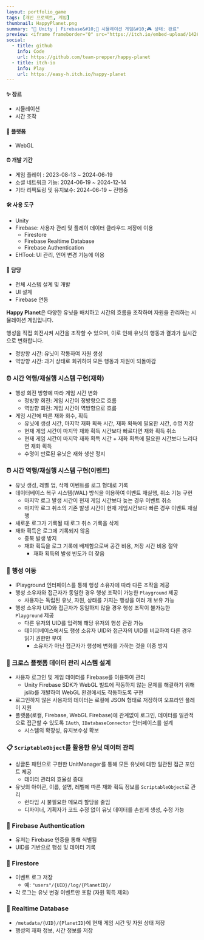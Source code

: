 ```yaml
---
layout: portfolio_game
tags: [개인 프로젝트, 게임]
thumbnail: HappyPlanet.png
summary: "🔧 Unity | Firebase&#10;🌟 시뮬레이션 게임&#10;🎮 상태: 완료"
preview: <iframe frameborder="0" src="https://itch.io/embed-upload/14261398?color=333333" allowfullscreen="" width="300" height="500"><a href="https://easy-h.itch.io/happy-planet">Play Happy Planet on itch.io</a></iframe>
social:
  - title: github
    info: Code
    url: https://github.com/team-prepper/happy-planet
  - title: itch-io
    info: Play
    url: https://easy-h.itch.io/happy-planet
---
```

<!-- card: 💡 게임 개요 -->

#### ✨ 장르
- 시뮬레이션
- 시간 조작

#### 📱 플랫폼
- WebGL

#### ⏰ 개발 기간
- 게임 플레이 : 2023-08-13 ~ 2024-06-19
- 소셜 네트워크 기능: 2024-06-19 ~ 2024-12-14
- 기타 리팩토링 및 유지보수: 2024-06-19 ~ 진행중

<!-- card: 💡 게임 개요 -->

#### 🛠 사용 도구
- Unity
- Firebase: 사용자 관리 및 플레이 데이터 클라우드 저장에 이용
    - Firestore
    - Firebase Realtime Database
    - Firebase Authentication
- EHTool: UI 관리, 언어 변경 기능에 이용

#### 👤 담당
- 전체 시스템 설계 및 개발
- UI 설계
- Firebase 연동

<!-- card: 📖 게임 소개  -->

**Happy Planet**은 다양한 유닛을 배치하고 시간의 흐름을 조작하며 자원을 관리하는 시뮬레이션 게임입니다.

행성을 직접 회전시켜 시간을 조작할 수 있으며, 이로 인해 유닛의 행동과 결과가 실시간으로 변화합니다.  

- 정방향 시간: 유닛이 작동하여 자원 생성  
- 역방향 시간: 과거 상태로 회귀하여 모든 행동과 자원이 되돌아감

<!-- card: 🛠️ 주요 기능 및 기여 -->

### ⏰ 시간 역행/재실행 시스템 구현(재화)
- 행성 회전 방향에 따라 게임 시간 변화
    - 정방향 회전: 게임 시간이 정방향으로 흐름
    - 역방향 회전: 게임 시간이 역방향으로 흐름
- 게임 시간에 따른 재화 회수, 획득
    - 유닛에 생성 시간, 마지막 재화 획득 시간, 재화 획득에 필요한 시간, 수명 저장
    - 현재 게임 시간이 마지막 재화 획득 시간보다 빠르다면 재화 획득 취소
    - 현재 게임 시간이 마지막 재화 획득 시간 + 재화 획득에 필요한 시간보다 느리다면 재화 획득
    - 수명이 만료된 유닛은 재화 생산 정지

<!-- card: 🛠️ 주요 기능 및 기여 -->

### ⏰ 시간 역행/재실행 시스템 구현(이벤트)
- 유닛 생성, 레벨 업, 삭제 이벤트를 로그 형태로 기록
- 데이터베이스 복구 시스템(WAL) 방식을 이용하여 이벤트 재실행, 취소 기능 구현
    - 마지막 로그 발생 시간이 현재 게임 시간보다 늦는 경우 이벤트 취소
    - 마지막 로그 취소의 기존 발생 시간이 현재 게임시간보다 빠른 경우 이벤트 재실행
- 새로운 로그가 기록될 때 로그 취소 기록을 삭제
- 재화 획득은 로그에 기록되지 않음
    - 중복 발생 방지
    - 재화 획득을 로그 기록에 배제함으로써 공간 비용, 저장 시간 비용 절약
        - 재화 획득의 발생 빈도가 더 잦음

<!-- card: 🛠️ 주요 기능 및 기여 -->

### 🚀 행성 이동
- IPlayground 인터페이스를 통해 행성 소유자에 따라 다른 조작을 제공
- 행성 소유자와 접근자가 동일한 경우 행성 조작이 가능한 `Playground` 제공
    - 사용자는 독립된 유닛, 자원, 상태를 가지는 행성을 여러 개 보유 가능
- 행성 소유자 UID와 접근자가 동일하지 않을 경우 행성 조작이 불가능한 `Playground` 제공
    - 다른 유저의 UID를 입력해 해당 유저의 행성 관람 가능
    - 데이터베이스에서도 행성 소유자 UID와 접근자의 UID를 비교하여 다른 경우 읽기 권한만 부여
        - 소유자가 아닌 접근자가 행성에 변화를 가하는 것을 이중 방지

<!-- card: 🛠️ 주요 기능 및 기여 -->

### 📱 크로스 플랫폼 데이터 관리 시스템 설계
- 사용자 로그인 및 게임 데이터를 Firebase를 이용하여 관리
    - Unity Firebase SDK가 WebGL 빌드에 작동하지 않는 문제를 해결하기 위해 jslib를 개발하여 WebGL 환경에서도 작동하도록 구현
- 로그인하지 않은 사용자의 데이터는 로컬에 JSON 형태로 저장하여 오프라인 플레이 지원
- 플랫폼(로컬, Firebase, WebGL Firebase)에 관계없이 로그인, 데이터를 일관적으로 접근할 수 있도록 `IAuth`, `IDatabaseConnector` 인터페이스를 설계
    - 시스템의 확장성, 유지보수성 확보

<!-- card: 🛠️ 주요 기능 및 기여 -->

### 📋 `ScriptableObject`를 활용한 유닛 데이터 관리
- 싱글톤 패턴으로 구현한 UnitManager를 통해 모든 유닛에 대한 일관된 접근 포인트 제공
    - 데이터 관리의 효율성 증대
- 유닛의 아이콘, 이름, 설명, 레벨에 따른 재화 획득 정보를 `ScriptableObject`로 관리
    - 런타임 시 불필요한 메모리 할당을 줄임
    - 디자이너, 기획자가 코드 수정 없이 유닛 데이터를 손쉽게 생성, 수정 가능

<!-- card: ☁️ Firebase 연동 구조 -->

### 🔐 Firebase Authentication

- 유저는 Firebase 인증을 통해 식별됨
- UID를 기반으로 행성 및 데이터 기록

### 📁 Firestore

- 이벤트 로그 저장  
    - 예: `"users"/{UID}/log/{PlanetID}/`
- 각 로그는 유닛 변경 이벤트만 포함 (자원 획득 제외)

### 📡 Realtime Database

- `/metadata/{UID}/{PlanetID}`에 현재 게임 시간 및 자원 상태 저장
- 행성의 재화 정보, 시간 정보를 저장